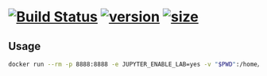 # [![Build Status](https://dev.azure.com/rodrigosanabria22/krosf/_apis/build/status/KROSF.JupyterClips?branchName=master)](https://dev.azure.com/rodrigosanabria22/krosf/_build/latest?definitionId=9?branchName=master) [![version](https://images.microbadger.com/badges/version/krosf/jupyterclips.svg)](https://hub.docker.com/r/krosf/jupyterclips) [![size](https://images.microbadger.com/badges/image/krosf/jupyterclips.svg)](https://microbadger.com/images/krosf/jupyterclips)

## Usage

```sh
docker run --rm -p 8888:8888 -e JUPYTER_ENABLE_LAB=yes -v "$PWD":/home/jovyan/work krosf/jupyterclips
```

##
